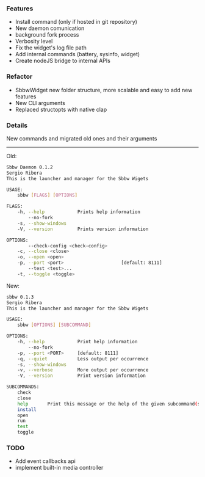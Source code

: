 ### Features

- Install command (only if hosted in git repository)
- New daemon comunication
- background fork process
- Verbosity level
- Fix the widget's log file path
- Add internal commands (battery, sysinfo, widget)
- Create nodeJS bridge to internal APIs

### Refactor

- SbbwWidget new folder structure, more scalable and easy to add new features
- New CLI arguments
- Replaced structopts with native clap

### Details

New commands and migrated old ones and their arguments

---

Old:

```sh
Sbbw Daemon 0.1.2
Sergio Ribera
This is the launcher and manager for the Sbbw Wigets

USAGE:
    sbbw [FLAGS] [OPTIONS]

FLAGS:
    -h, --help            Prints help information
        --no-fork
    -s, --show-windows
    -V, --version         Prints version information

OPTIONS:
        --check-config <check-config>
    -c, --close <close>
    -o, --open <open>
    -p, --port <port>                     [default: 8111]
        --test <test>...
    -t, --toggle <toggle>
```

New:

```sh
sbbw 0.1.3
Sergio Ribera
This is the launcher and manager for the Sbbw Wigets

USAGE:
    sbbw [OPTIONS] [SUBCOMMAND]

OPTIONS:
    -h, --help            Print help information
        --no-fork
    -p, --port <PORT>     [default: 8111]
    -q, --quiet           Less output per occurrence
    -s, --show-windows
    -v, --verbose         More output per occurrence
    -V, --version         Print version information

SUBCOMMANDS:
    check
    close
    help       Print this message or the help of the given subcommand(s)
    install
    open
    run
    test
    toggle
```

### TODO

- Add event callbacks api
- implement built-in media controller
